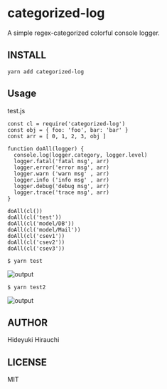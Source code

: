 # categorized-log
A simple regex-categorized colorful console logger.

## INSTALL
```
yarn add categorized-log
```

## Usage
test.js
```
const cl = require('categorized-log')
const obj = { foo: 'foo', bar: 'bar' }
const arr = [ 0, 1, 2, 3, obj ]

function doAll(logger) {
  console.log(logger.category, logger.level)
  logger.fatal('fatal msg', arr)
  logger.error('error msg', arr)
  logger.warn ('warn msg' , arr)
  logger.info ('info msg' , arr)
  logger.debug('debug msg', arr)
  logger.trace('trace msg', arr)
}

doAll(cl())
doAll(cl('test'))
doAll(cl('model/DB'))
doAll(cl('model/Mail'))
doAll(cl('csev1'))
doAll(cl('csev2'))
doAll(cl('csev3'))
```

```
$ yarn test
```
![output](https://raw.githubusercontent.com/hirauchi0713/categorized-log/readme-images/output.png)

```
$ yarn test2
```
![output](https://raw.githubusercontent.com/hirauchi0713/categorized-log/readme-images/output2.png)

## AUTHOR
Hideyuki Hirauchi

## LICENSE
MIT
